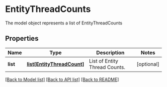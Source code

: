 # EntityThreadCounts

The model object represents a list of EntityThreadCounts
## Properties
Name | Type | Description | Notes
------------ | ------------- | ------------- | -------------
**list** | [**list[EntityThreadCount]**](EntityThreadCount.md) | List of Entity Thread Counts. | [optional] 

[[Back to Model list]](../README.md#documentation-for-models) [[Back to API list]](../README.md#documentation-for-api-endpoints) [[Back to README]](../README.md)


